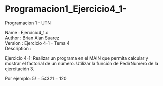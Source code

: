 # Programacion1_Ejercicio4_1-
Programacion 1 - UTN


 Name        : Ejercicio4_1.c
 <br>Author      : Brian Alan Suarez
 <br>Version     : Ejercicio 4-1 - Tema 4
 <br>Description :

Ejercicio 4-1: Realizar un programa en el MAIN que permita calcular y mostrar el factorial de
un número. Utilizar la función de PedirNumero de la ejercitación 3.

Por ejemplo:
5! = 5*4*3*2*1 = 120
